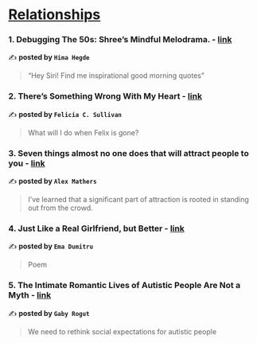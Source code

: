 
<h1><a href=https://medium.com/tag/relationships/recommended target="_blank" rel="noopener noreferrer">Relationships</a></h1>
<h3>1. Debugging The 50s: Shree’s Mindful Melodrama. - <a href="https://medium.com/@himahegde/debugging-the-50s-shrees-mindful-melodrama-1e84092ce17d" target="_blank" rel="noopener noreferrer">link</a></h3>

✍️ **posted by `Hima Hegde`**

<blockquote>“Hey Siri! Find me inspirational good morning quotes”</blockquote>

<h3>2. There’s Something Wrong With My Heart - <a href="https://medium.com/@felsull/theres-something-wrong-with-my-heart-7b9665cfa631" target="_blank" rel="noopener noreferrer">link</a></h3>

✍️ **posted by `Felicia C. Sullivan`**

<blockquote>What will I do when Felix is gone?</blockquote>

<h3>3. Seven things almost no one does that will attract people to you - <a href="https://medium.com/@iamalexmathers/seven-things-almost-no-one-does-that-will-attract-people-to-you-52c8baebf18c" target="_blank" rel="noopener noreferrer">link</a></h3>

✍️ **posted by `Alex Mathers`**

<blockquote>I’ve learned that a significant part of attraction is rooted in standing out from the crowd.</blockquote>

<h3>4. Just Like a Real Girlfriend, but Better - <a href="https://medium.com/the-mad-river/just-like-a-real-girlfriend-but-better-7b90f2ceed32" target="_blank" rel="noopener noreferrer">link</a></h3>

✍️ **posted by `Ema Dumitru`**

<blockquote>Poem</blockquote>

<h3>5. The Intimate Romantic Lives of Autistic People Are Not a Myth - <a href="https://medium.com/the-unexpected-autistic-life/the-intimate-romantic-lives-of-autistic-people-are-not-a-myth-3c8d06c8c8c9" target="_blank" rel="noopener noreferrer">link</a></h3>

✍️ **posted by `Gaby Rogut`**

<blockquote>We need to rethink social expectations for autistic people</blockquote>

